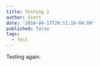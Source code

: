 ```yaml
---
title: Testing 2
author: Scott
date: '2018-04-17T20:11:16-04:00'
published: false
tags:
  - Test
---
```

Testing again.
